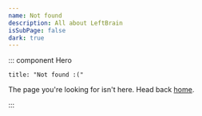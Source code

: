 ```yaml
---
name: Not found
description: All about LeftBrain
isSubPage: false
dark: true
---
```

::: component Hero
~~~
title: "Not found :("
~~~

The page you're looking for isn't here. Head back [home](/).

:::
